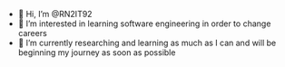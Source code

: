 - 👋 Hi, I’m @RN2IT92
- 👀 I’m interested in learning software engineering in order to change careers
- 🌱 I’m currently researching and learning as much as I can and will be beginning my journey as soon as possible


<!---
RN2IT92/RN2IT92 is a ✨ special ✨ repository because its `README.md` (this file) appears on your GitHub profile.
You can click the Preview link to take a look at your changes.
--->
